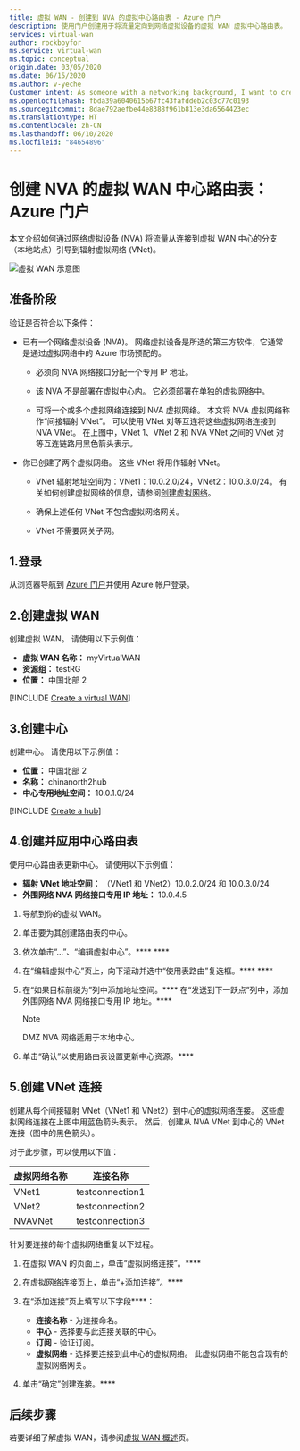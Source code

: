 ```yaml
---
title: 虚拟 WAN - 创建到 NVA 的虚拟中心路由表 - Azure 门户
description: 使用门户创建用于将流量定向到网络虚拟设备的虚拟 WAN 虚拟中心路由表。
services: virtual-wan
author: rockboyfor
ms.service: virtual-wan
ms.topic: conceptual
origin.date: 03/05/2020
ms.date: 06/15/2020
ms.author: v-yeche
Customer intent: As someone with a networking background, I want to create a route table using the portal.
ms.openlocfilehash: fbda39a6040615b67fc43fafddeb2c03c77c0193
ms.sourcegitcommit: 8dae792aefbe44e8388f961b813e3da6564423ec
ms.translationtype: HT
ms.contentlocale: zh-CN
ms.lasthandoff: 06/10/2020
ms.locfileid: "84654896"
---
```

# <a name="create-a-virtual-wan-hub-route-table-for-nvas-azure-portal"></a>创建 NVA 的虚拟 WAN 中心路由表：Azure 门户

本文介绍如何通过网络虚拟设备 (NVA) 将流量从连接到虚拟 WAN 中心的分支（本地站点）引导到辐射虚拟网络 (VNet)。

![虚拟 WAN 示意图](./media/virtual-wan-route-table/vwanroute.png)

## <a name="before-you-begin"></a>准备阶段

验证是否符合以下条件：

* 已有一个网络虚拟设备 (NVA)。 网络虚拟设备是所选的第三方软件，它通常是通过虚拟网络中的 Azure 市场预配的。

    * 必须向 NVA 网络接口分配一个专用 IP 地址。

    * 该 NVA 不是部署在虚拟中心内。 它必须部署在单独的虚拟网络中。

    * 可将一个或多个虚拟网络连接到 NVA 虚拟网络。 本文将 NVA 虚拟网络称作“间接辐射 VNet”。 可以使用 VNet 对等互连将这些虚拟网络连接到 NVA VNet。 在上图中，VNet 1、VNet 2 和 NVA VNet 之间的 VNet 对等互连链路用黑色箭头表示。
* 你已创建了两个虚拟网络。 这些 VNet 将用作辐射 VNet。

    * VNet 辐射地址空间为：VNet1：10.0.2.0/24，VNet2：10.0.3.0/24。 有关如何创建虚拟网络的信息，请参阅[创建虚拟网络](../virtual-network/quick-create-portal.md)。

    * 确保上述任何 VNet 不包含虚拟网络网关。

    * VNet 不需要网关子网。

<a name="signin"></a>
## <a name="1-sign-in"></a>1.登录

从浏览器导航到 [Azure 门户](https://portal.azure.cn)并使用 Azure 帐户登录。

<a name="vwan"></a>
## <a name="2-create-a-virtual-wan"></a>2.创建虚拟 WAN

创建虚拟 WAN。 请使用以下示例值：

* **虚拟 WAN 名称：** myVirtualWAN
* **资源组：** testRG
* **位置：** 中国北部 2

[!INCLUDE [Create a virtual WAN](../../includes/virtual-wan-tutorial-vwan-include.md)]

<a name="hub"></a>
## <a name="3-create-a-hub"></a>3.创建中心

创建中心。 请使用以下示例值：

* **位置：** 中国北部 2
* **名称：** chinanorth2hub
* **中心专用地址空间：** 10.0.1.0/24

[!INCLUDE [Create a hub](../../includes/virtual-wan-tutorial-hub-include.md)]

<a name="route"></a>
## <a name="4-create-and-apply-a-hub-route-table"></a>4.创建并应用中心路由表

使用中心路由表更新中心。 请使用以下示例值：

* **辐射 VNet 地址空间：** （VNet1 和 VNet2）10.0.2.0/24 和 10.0.3.0/24
* **外围网络 NVA 网络接口专用 IP 地址：** 10.0.4.5

1. 导航到你的虚拟 WAN。
2. 单击要为其创建路由表的中心。
3. 依次单击“...”、“编辑虚拟中心”。**** ****
4. 在“编辑虚拟中心”页上，向下滚动并选中“使用表路由”复选框。**** ****
5. 在“如果目标前缀为”列中添加地址空间。**** 在“发送到下一跃点”列中，添加外围网络 NVA 网络接口专用 IP 地址。****
    
    >[!NOTE]
    >DMZ NVA 网络适用于本地中心。
    >
6. 单击“确认”以使用路由表设置更新中心资源。****

<a name="connections"></a>
## <a name="5-create-the-vnet-connections"></a>5.创建 VNet 连接

创建从每个间接辐射 VNet（VNet1 和 VNet2）到中心的虚拟网络连接。 这些虚拟网络连接在上图中用蓝色箭头表示。 然后，创建从 NVA VNet 到中心的 VNet 连接（图中的黑色箭头）。

 对于此步骤，可以使用以下值：

| 虚拟网络名称| 连接名称|
| --- | --- |
| VNet1 | testconnection1 |
| VNet2 | testconnection2 |
| NVAVNet | testconnection3 |

针对要连接的每个虚拟网络重复以下过程。

1. 在虚拟 WAN 的页面上，单击“虚拟网络连接”。****
2. 在虚拟网络连接页上，单击“+添加连接”。****
3. 在“添加连接”页上填写以下字段****：

    * **连接名称** - 为连接命名。
    * **中心** - 选择要与此连接关联的中心。
    * **订阅** - 验证订阅。
    * **虚拟网络** - 选择要连接到此中心的虚拟网络。 此虚拟网络不能包含现有的虚拟网络网关。
4. 单击“确定”创建连接。****

## <a name="next-steps"></a>后续步骤

若要详细了解虚拟 WAN，请参阅[虚拟 WAN 概述](virtual-wan-about.md)页。

<!-- Update_Description: update meta properties, wording update, update link -->